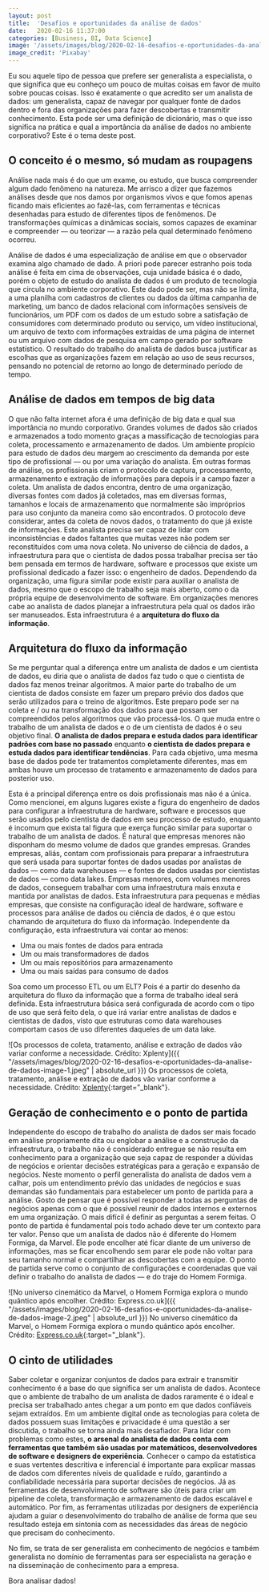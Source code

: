 ```yaml
---
layout: post
title:  'Desafios e oportunidades da análise de dados'
date:   2020-02-16 11:37:00
categories: [Business, BI, Data Science]
image: '/assets/images/blog/2020-02-16-desafios-e-oportunidades-da-analise-de-dados-featured.jpg'
image_credit: 'Pixabay'
---
```


Eu sou aquele tipo de pessoa que prefere ser generalista a especialista, o que significa que eu conheço um pouco de muitas coisas em favor de muito sobre poucas coisas. Isso é exatamente o que acredito ser um analista de dados: um generalista, capaz de navegar por qualquer fonte de dados dentro e fora das organizações para fazer descobertas e transmitir conhecimento. Esta pode ser uma definição de dicionário, mas o que isso significa na prática e qual a importância da análise de dados no ambiente corporativo? Este é o tema deste post.

<!--more-->

## O conceito é o mesmo, só mudam as roupagens

Análise nada mais é do que um exame, ou estudo, que busca compreender algum dado fenômeno na natureza. Me arrisco a dizer que fazemos análises desde que nos damos por organismos vivos e que fomos apenas ficando mais eficientes ao fazê-las, com ferramentas e técnicas desenhadas para estudo de diferentes tipos de fenômenos. De transformações químicas a dinâmicas sociais, somos capazes de examinar e compreender — ou teorizar — a razão pela qual determinado fenômeno ocorreu.

Análise de dados é uma especialização de análise em que o observador examina algo chamado de dado. A priori pode parecer estranho pois toda análise é feita em cima de observações, cuja unidade básica é o dado, porém o objeto de estudo do analista de dados é um produto de tecnologia que circula no ambiente corporativo. Este dado pode ser, mas não se limita, a uma planilha com cadastros de clientes ou dados da última campanha de marketing, um banco de dados relacional com informações sensíveis de funcionários, um PDF com os dados de um estudo sobre a satisfação de consumidores com determinado produto ou serviço, um vídeo institucional, um arquivo de texto com informações extraídas de uma página de internet ou um arquivo com dados de pesquisa em campo gerado por software estatístico. O resultado do trabalho do analista de dados busca justificar as escolhas que as organizações fazem em relação ao uso de seus recursos, pensando no potencial de retorno ao longo de determinado período de tempo.

## Análise de dados em tempos de big data

O que não falta internet afora é uma definição de big data e qual sua importância no mundo corporativo. Grandes volumes de dados são criados e armazenados a todo momento graças a massificação de tecnologias para coleta, processamento e armazenamento de dados. Um ambiente propício para estudo de dados deu margem ao crescimento da demanda por este tipo de profissional — ou por uma variação do analista. Em outras formas de análise, os profissionais criam o protocolo de captura, processamento, armazenamento e extração de informações para depois ir a campo fazer a coleta. Um analista de dados encontra, dentro de uma organização, diversas fontes com dados já coletados, mas em diversas formas, tamanhos e locais de armazenamento que normalmente são impróprios para uso conjunto da maneira como são encontrados. O protocolo deve considerar, antes da coleta de novos dados, o tratamento do que já existe de informações. Este analista precisa ser capaz de lidar com inconsistências e dados faltantes que muitas vezes não podem ser reconstituídos com uma nova coleta. No universo de ciência de dados, a infraestrutura para que o cientista de dados possa trabalhar precisa ser tão bem pensada em termos de hardware, software e processos que existe um profissional dedicado a fazer isso: o engenheiro de dados. Dependendo da organização, uma figura similar pode existir para auxiliar o analista de dados, mesmo que o escopo de trabalho seja mais aberto, como o da própria equipe de desenvolvimento de software. Em organizações menores cabe ao analista de dados planejar a infraestrutura pela qual os dados irão ser manuseados. Esta infraestrutura é a **arquitetura do fluxo da informação**.

## Arquitetura do fluxo da informação

Se me perguntar qual a diferença entre um analista de dados e um cientista de dados, eu diria que o analista de dados faz tudo o que o cientista de dados faz menos treinar algoritmos. A maior parte do trabalho de um cientista de dados consiste em fazer um preparo prévio dos dados que serão utilizados para o treino de algoritmos. Este preparo pode ser na coleta e / ou na transformação dos dados para que possam ser compreendidos pelos algoritmos que vão processá-los. O que muda entre o trabalho de um analista de dados e o de um cientista de dados é o seu objetivo final. **O analista de dados prepara e estuda dados para identificar padrões com base no passado** enquanto **o cientista de dados prepara e estuda dados para identificar tendências**. Para cada objetivo, uma mesma base de dados pode ter tratamentos completamente diferentes, mas em ambas houve um processo de tratamento e armazenamento de dados para posterior uso.

Esta é a principal diferença entre os dois profissionais mas não é a única. Como mencionei, em alguns lugares existe a figura do engenheiro de dados para configurar a infraestrutura de hardware, software e processos que serão usados pelo cientista de dados em seu processo de estudo, enquanto é incomum que exista tal figura que exerça função similar para suportar o trabalho de um analista de dados. É natural que empresas menores não disponham do mesmo volume de dados que grandes empresas. Grandes empresas, aliás, contam com profissionais para preparar a infraestrutura que será usada para suportar fontes de dados usadas por analistas de dados — como data warehouses — e fontes de dados usadas por cientistas de dados — como data lakes. Empresas menores, com volumes menores de dados, conseguem trabalhar com uma infraestrutura mais enxuta e mantida por analistas de dados. Esta infraestrutura para pequenas e médias empresas, que consiste na configuração ideal de hardware, software e processos para análise de dados ou ciência de dados, é o que estou chamando de arquitetura do fluxo da informação. Independente da configuração, esta infraestrutura vai contar ao menos:

- Uma ou mais fontes de dados para entrada
- Um ou mais transformadores de dados
- Um ou mais repositórios para armazenamento
- Uma ou mais saídas para consumo de dados

Soa como um processo ETL ou um ELT? Pois é a partir do desenho da arquitetura do fluxo da informação que a forma de trabalho ideal será definida. Esta infraestrutura básica será configurada de acordo com o tipo de uso que será feito dela, o que irá variar entre analistas de dados e cientistas de dados, visto que estruturas como data warehouses comportam casos de uso diferentes daqueles de um data lake.

![Os processos de coleta, tratamento, análise e extração de dados vão variar conforme a necessidade. Crédito: Xplenty]({{ "/assets/images/blog/2020-02-16-desafios-e-oportunidades-da-analise-de-dados-image-1.jpeg" | absolute_url }})
Os processos de coleta, tratamento, análise e extração de dados vão variar conforme a necessidade. Crédito: [Xplenty](https://www.xplenty.com/blog/etl-vs-elt/){:target="_blank"}.

## Geração de conhecimento e o ponto de partida

Independente do escopo de trabalho do analista de dados ser mais focado em análise propriamente dita ou englobar a análise e a construção da infraestrutura, o trabalho não é considerado entregue se não resulta em conhecimento para a organização que seja capaz de responder a dúvidas de negócios e orientar decisões estratégicas para a geração e expansão de negócios. Neste momento o perfil generalista do analista de dados vem a calhar, pois um entendimento prévio das unidades de negócios e suas demandas são fundamentais para estabelecer um ponto de partida para a análise. Gosto de pensar que é possível responder a todas as perguntas de negócios apenas com o que é possível reunir de dados internos e externos em uma organização. O mais difícil é definir as perguntas a serem feitas. O ponto de partida é fundamental pois todo achado deve ter um contexto para ter valor. Penso que um analista de dados não é diferente do Homem Formiga, da Marvel. Ele pode encolher até ficar diante de um universo de informações, mas se ficar encolhendo sem parar ele pode não voltar para seu tamanho normal e compartilhar as descobertas com a equipe. O ponto de partida serve como o conjunto de configurações e coordenadas que vai definir o trabalho do analista de dados — e do traje do Homem Formiga.

![No universo cinemático da Marvel, o Homem Formiga explora o mundo quântico após encolher. Crédito: Express.co.uk]({{ "/assets/images/blog/2020-02-16-desafios-e-oportunidades-da-analise-de-dados-image-2.jpeg" | absolute_url }})
No universo cinemático da Marvel, o Homem Formiga explora o mundo quântico após encolher. Crédito: [Express.co.uk](https://www.express.co.uk/entertainment/films/912008/Ant-Man-and-the-Wasp-setting-Avengers-Infinity-War-MCU-timeline-Captain-America-Civil-War){:target="_blank"}.

## O cinto de utilidades

Saber coletar e organizar conjuntos de dados para extrair e transmitir conhecimento é a base do que significa ser um analista de dados. Acontece que o ambiente de trabalho de um analista de dados raramente é o ideal e precisa ser trabalhado antes chegar a um ponto em que dados confiáveis sejam extraídos. Em um ambiente digital onde as tecnologias para coleta de dados possuem suas limitações e privacidade é uma questão a ser discutida, o trabalho se torna ainda mais desafiador. Para lidar com problemas como estes, **o arsenal do analista de dados conta com ferramentas que também são usadas por matemáticos, desenvolvedores de software e designers de experiência**. Conhecer o campo da estatística e suas vertentes descritiva e inferencial é importante para explicar massas de dados com diferentes níveis de qualidade e ruído, garantindo a confiabilidade necessária para suportar decisões de negócios. Já as ferramentas de desenvolvimento de software são úteis para criar um pipeline de coleta, transformação e armazenamento de dados escalável e automático. Por fim, as ferramentas utilizadas por designers de experiência ajudam a guiar o desenvolvimento do trabalho de análise de forma que seu resultado esteja em sintonia com as necessidades das áreas de negócio que precisam do conhecimento.

No fim, se trata de ser generalista em conhecimento de negócios e também generalista no domínio de ferramentas para ser especialista na geração e na disseminação de conhecimento para a empresa.

Bora analisar dados!
